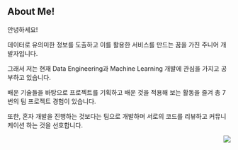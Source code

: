 ## About Me!
안녕하세요!

데이터로 유의미한 정보를 도출하고 이를 활용한 서비스를 만드는 꿈을 가진 주니어 개발자입니다. 

그래서 저는 현재 Data Engineering과 Machine Learning 개발에 관심을 가지고 공부하고 있습니다.

배운 기술들을 바탕으로 프로젝트를 기획하고 배운 것을 적용해 보는 활동을 즐겨 총 7번의 팀 프로젝트 경험이 있습니다. 

또한, 혼자 개발을 진행하는 것보다는 팀으로 개발하며 서로의 코드를 리뷰하고 커뮤니케이션 하는 것을 선호합니다.



<!---
yejinee/yejinee is a ✨ special ✨ repository because its `README.md` (this file) appears on your GitHub profile.
You can click the Preview link to take a look at your changes.
--->


<img align='right' src="http://mazassumnida.wtf/api/v2/generate_badge?boj=kimyj9609">

